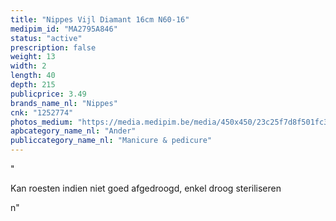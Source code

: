 ```yaml
---
title: "Nippes Vijl Diamant 16cm N60-16"
medipim_id: "MA2795A846"
status: "active"
prescription: false
weight: 13
width: 2
length: 40
depth: 215
publicprice: 3.49
brands_name_nl: "Nippes"
cnk: "1252774"
photos_medium: "https://media.medipim.be/media/450x450/23c25f7d8f501fc3249f5a922d0c02e0.jpg"
apbcategory_name_nl: "Ander"
publiccategory_name_nl: "Manicure & pedicure"
---
```

"<p>Kan roesten indien niet goed afgedroogd, enkel droog steriliseren</p>n"
